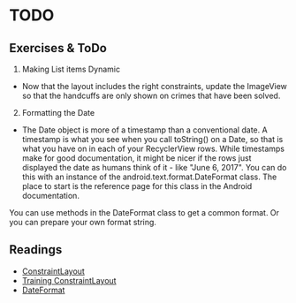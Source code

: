 TODO
======

## Exercises & ToDo 

1. Making List items Dynamic
- Now that the layout includes the right constraints, update the ImageView so that the handcuffs are only shown on crimes that have been solved.

2. Formatting the Date
- The Date object is more of a timestamp than a conventional date. A timestamp is what you see when you call toString() on a Date, so that is what you have on in each of your RecyclerView rows. While timestamps make for good documentation, it might be nicer if the rows just displayed the date as humans think of it - like "June 6, 2017". You can do this with an instance of the android.text.format.DateFormat class. The place to start is the reference page for this class in the Android documentation.

You can use methods in the DateFormat class to get a common format. Or you can prepare your own format string.

## Readings
* [ConstraintLayout](https://developer.android.com/reference/android/support/constraint/ConstraintLayout.html)
* [Training ConstraintLayout](https://developer.android.com/training/constraint-layout/index.html)
* [DateFormat](https://developer.android.com/reference/java/text/DateFormat.html)


